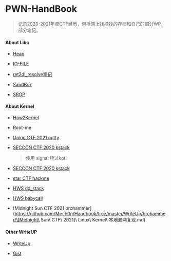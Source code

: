 # PWN-HandBook

> 记录2020-2021年度CTF经历，包括网上找摘抄的存档和自己的部分WP，部分笔记。

#### About Libc

- [Heap]()
- [IO-FILE](https://github.com/Mech0n/Handbook/tree/master/IO-FILE)
- [ret2dl_resolve笔记](https://github.com/Mech0n/Handbook/tree/master/ret2dl_resolve笔记)
- [SandBox](https://github.com/Mech0n/Handbook/blob/master/prctl.md)

- [SROP](https://github.com/Mech0n/Handbook/tree/master/SROP)

#### About Kernel

- [How2Kernel](https://github.com/Mech0n/Handbook/tree/master/How2Kernel)

- Root-me 

- [Union CTF 2021 nutty](https://gist.github.com/Mech0n/e37b65f51222e3e33083f4e618c02194)

- [SECCON CTF 2020 kstack ](https://gist.github.com/Mech0n/4b0861fe5efac8439ea2cdc8d421afeb)

  > 使用 signal 绕过kpti

- [SECCON CTF 2020 kstack](https://gist.github.com/Mech0n/3d6c4451281ef8d41186bd2a1350fe42)

- [star CTF hackme](https://gist.github.com/Mech0n/096758cf7fd4f2a29cf93b6654c4e5d9)

- [HWS dd_stack](https://gist.github.com/Mech0n/3a380c807091102183e553a4fab2a35e)

- [HWS babycall](https://gist.github.com/Mech0n/71d6135ae3378a3af73adecba63a5295)

- [Midnight Sun CTF 2021 brohammer](https://github.com/Mech0n/Handbook/tree/master/WriteUp/brohammer/\[Midnight\ Sun\ CTF\ 2021\]\ Linux\ Kernel\ 本地漏洞复现.md)

#### Other WriteUP

- [WriteUp](https://github.com/Mech0n/Handbook/tree/master/WriteUp)

- [Gist](https://gist.github.com/Mech0n)

